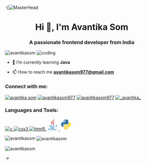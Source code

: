 
-[![MasterHead](https://images.unsplash.com/photo-1585079542156-2755d9c8a094?ixlib=rb-4.0.3&ixid=MnwxMjA3fDB8MHxwaG90by1wYWdlfHx8fGVufDB8fHx8&auto=format&fit=crop&w=600&q=100)
<h1 align="center">Hi 👋, I'm Avantika Som</h1>
<h3 align="center">A passionate frontend developer from India</h3>
<img align="right" alt="coding" width="400" src="https://cdna.artstation.com/p/assets/images/images/042/631/286/original/bryan-rodriguez-belchibia-1-rightspeed.gif?1635037562">

<p align="left"> <img src="https://komarev.com/ghpvc/?username=avantikasom&label=Profile%20views&color=0e75b6&style=flat" alt="avantikasom" /> </p>


- 🌱 I’m currently learning **Java**

- 📫 How to reach me **avantikasom977@gmail.com**

<h3 align="left">Connect with me:</h3>
<p align="left">
<a href="https://linkedin.com/in/avantika som" target="blank"><img align="center" src="https://cdn-icons-png.flaticon.com/512/174/174857.png" alt="avantika som" height="30" width="40" /></a>
<a href="https://instagram.com/avantikasom977" target="blank"><img align="center" src="https://cdn.worldvectorlogo.com/logos/instagram-glyph-1.svg" alt="avantikasom977" height="30" width="40" /></a>
<a href="https://www.hackerrank.com/avantikasom977" target="blank"><img align="center" src="https://raw.githubusercontent.com/rahuldkjain/github-profile-readme-generator/master/src/images/icons/Social/hackerrank.svg" alt="avantikasom977" height="30" width="40" /></a>
<a href="https://www.leetcode.com/_avantika_" target="blank"><img align="center" src="https://cdn.iconscout.com/icon/free/png-256/leetcode-3521542-2944960.png" alt="_avantika_" height="30" width="40" /></a>
</p>

<h3 align="left">Languages and Tools:</h3>
<p align="left"> <a href="https://www.cprogramming.com/" target="_blank" rel="noreferrer"> <img src="https://upload.wikimedia.org/wikipedia/commons/thumb/1/18/C_Programming_Language.svg/926px-C_Programming_Language.svg.png" alt="c" width="40" height="40"/> </a> <a href="https://www.w3schools.com/css/" target="_blank" rel="noreferrer"> <img src="https://upload.wikimedia.org/wikipedia/commons/thumb/d/d5/CSS3_logo_and_wordmark.svg/1200px-CSS3_logo_and_wordmark.svg.png" alt="css3" width="40" height="40"/> </a> <a href="https://www.w3.org/html/" target="_blank" rel="noreferrer"> <img src="https://upload.wikimedia.org/wikipedia/commons/thumb/6/61/HTML5_logo_and_wordmark.svg/768px-HTML5_logo_and_wordmark.svg.png?20170517184425" alt="html5" width="40" height="40"/> </a> <a href="https://www.java.com" target="_blank" rel="noreferrer"> <img src="https://raw.githubusercontent.com/devicons/devicon/master/icons/java/java-original.svg" alt="java" width="40" height="40"/> </a> <a href="https://www.python.org" target="_blank" rel="noreferrer"> <img src="https://raw.githubusercontent.com/devicons/devicon/master/icons/python/python-original.svg" alt="python" width="40" height="40"/> </a> </p>

<p><img align="left" src="https://github-readme-stats.vercel.app/api/top-langs?username=avantikasom&show_icons=true&locale=en&layout=compact" alt="avantikasom" /></p>

<p>&nbsp;<img align="center" src="https://github-readme-stats.vercel.app/api?username=avantikasom&show_icons=true&locale=en" alt="avantikasom" /></p>

<p><img align="center" src="https://github-readme-streak-stats.herokuapp.com/?user=avantikasom&" alt="avantikasom" /></p>
->
